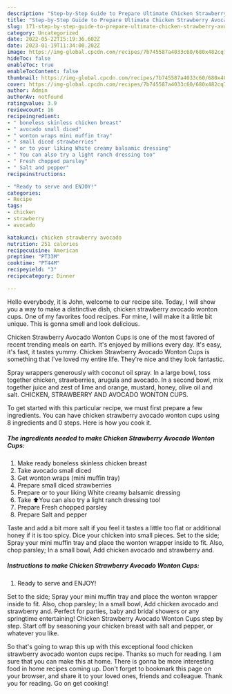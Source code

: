 ```yaml
---
description: "Step-by-Step Guide to Prepare Ultimate Chicken Strawberry Avocado Wonton Cups"
title: "Step-by-Step Guide to Prepare Ultimate Chicken Strawberry Avocado Wonton Cups"
slug: 171-step-by-step-guide-to-prepare-ultimate-chicken-strawberry-avocado-wonton-cups
category: Uncategorized
date: 2022-05-22T15:19:36.602Z
date: 2023-01-19T11:34:00.202Z
image: https://img-global.cpcdn.com/recipes/7b745587a4033c60/680x482cq70/chicken-strawberry-avocado-wonton-cups-recipe-main-photo.jpg
hideToc: false
enableToc: true
enableTocContent: false
thumbnail: https://img-global.cpcdn.com/recipes/7b745587a4033c60/680x482cq70/chicken-strawberry-avocado-wonton-cups-recipe-main-photo.jpg
cover: https://img-global.cpcdn.com/recipes/7b745587a4033c60/680x482cq70/chicken-strawberry-avocado-wonton-cups-recipe-main-photo.jpg
author: Admin
authorAv: notfound
ratingvalue: 3.9
reviewcount: 16
recipeingredient:
- " boneless skinless chicken breast"
- " avocado small diced"
- " wonton wraps mini muffin tray"
- " small diced strawberries"
- " or to your liking White creamy balsamic dressing"
- " You can also try a light ranch dressing too"
- " Fresh chopped parsley"
- " Salt and pepper"
recipeinstructions:

- "Ready to serve and ENJOY!"
categories:
- Recipe
tags:
- chicken
- strawberry
- avocado

katakunci: chicken strawberry avocado 
nutrition: 251 calories
recipecuisine: American
preptime: "PT33M"
cooktime: "PT44M"
recipeyield: "3"
recipecategory: Dinner

---
```



Hello everybody, it is John, welcome to our recipe site. Today, I will show you a way to make a distinctive dish, chicken strawberry avocado wonton cups. One of my favorites food recipes. For mine, I will make it a little bit unique. This is gonna smell and look delicious.

Chicken Strawberry Avocado Wonton Cups is one of the most favored of recent trending meals on earth. It's enjoyed by millions every day. It's easy, it's fast, it tastes yummy. Chicken Strawberry Avocado Wonton Cups is something that I've loved my entire life. They're nice and they look fantastic.

Spray wrappers generously with coconut oil spray. In a large bowl, toss together chicken, strawberries, arugula and avocado. In a second bowl, mix together juice and zest of lime and orange, mustard, honey, olive oil and salt. CHICKEN, STRAWBERRY AND AVOCADO WONTON CUPS.


To get started with this particular recipe, we must first prepare a few ingredients. You can have chicken strawberry avocado wonton cups using 8 ingredients and 0 steps. Here is how you cook it.

<!--inarticleads1-->

##### The ingredients needed to make Chicken Strawberry Avocado Wonton Cups:

1. Make ready  boneless skinless chicken breast
1. Take  avocado small diced
1. Get  wonton wraps (mini muffin tray)
1. Prepare  small diced strawberries
1. Prepare  or to your liking White creamy balsamic dressing
1. Take  ⬆️You can also try a light ranch dressing too!
1. Prepare  Fresh chopped parsley
1. Prepare  Salt and pepper


Taste and add a bit more salt if you feel it tastes a little too flat or additional honey if it is too spicy. Dice your chicken into small pieces. Set to the side; Spray your mini muffin tray and place the wonton wrapper inside to fit. Also, chop parsley; In a small bowl, Add chicken avocado and strawberry and. 

<!--inarticleads2-->

##### Instructions to make Chicken Strawberry Avocado Wonton Cups:


1. Ready to serve and ENJOY!

Set to the side; Spray your mini muffin tray and place the wonton wrapper inside to fit. Also, chop parsley; In a small bowl, Add chicken avocado and strawberry and. Perfect for parties, baby and bridal showers or any springtime entertaining! Chicken Strawberry Avocado Wonton Cups step by step. Start off by seasoning your chicken breast with salt and pepper, or whatever you like. 

So that's going to wrap this up with this exceptional food chicken strawberry avocado wonton cups recipe. Thanks so much for reading. I am sure that you can make this at home. There is gonna be more interesting food in home recipes coming up. Don't forget to bookmark this page on your browser, and share it to your loved ones, friends and colleague. Thank you for reading. Go on get cooking!
